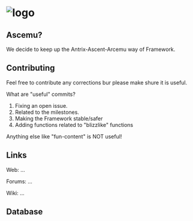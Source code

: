 ﻿# ![logo](http://ascemu.org/style/img/logo.png)

## Ascemu?
We decide to keep up the Antrix-Ascent-Arcemu way of Framework.

## Contributing
Feel free to contribute any corrections bur please make shure it is useful.

What are "useful" commits?
1. Fixing an open issue.
2. Related to the milestones.
3. Making the Framework stable/safer
4. Adding functions related to "blizzlike" functions 

Anything else like "fun-content" is NOT useful!

## Links
Web: ...

Forums: ...

Wiki: ...

## Database

